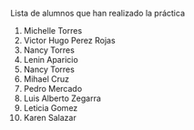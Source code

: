 ﻿Lista de alumnos que han realizado la práctica
1. Michelle Torres
1. Victor Hugo Perez Rojas
1. Nancy Torres
1. Lenin Aparicio
1. Nancy Torres
5. Mihael Cruz
6. Pedro Mercado
7. Luis Alberto Zegarra
8. Leticia Gomez
8. Karen Salazar
